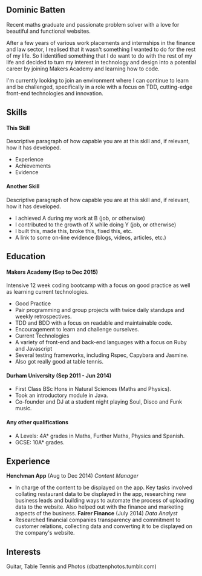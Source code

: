 ## Dominic Batten

Recent maths graduate and passionate problem solver with a love for beautiful and functional websites.

After a few years of various work placements and internships in the finance and law sector, I realised that it wasn't something I wanted to do for the rest of my life. So I identified something that I do want to do with the rest of my life and decided to turn my interest in technology and design into a potential career by joining Makers Academy and learning how to code.

I'm currently looking to join an environment where I can continue to learn and be challenged, specifically in a role with a focus on TDD, cutting-edge front-end technologies and innovation.

## Skills

#### This Skill

Descriptive paragraph of how capable you are at this skill and, if relevant, how it has developed.

- Experience
- Achievements
- Evidence

#### Another Skill

Descriptive paragraph of how capable you are at this skill and, if relevant, how it has developed.

- I achieved A during my work at B (job, or otherwise)
- I contributed to the growth of X while doing Y (job, or otherwise)
- I built this, made this, broke this, fixed this, etc.
- A link to some on-line evidence (blogs, videos, articles, etc.)

## Education

#### Makers Academy (Sep to Dec 2015)

Intensive 12 week coding bootcamp with a focus on good practice as well as learning current technologies.
- Good Practice
 - Pair programming and group projects with twice daily standups and weekly retrospectives.
 - TDD and BDD with a focus on readable and maintainable code.
 - Encouragement to learn and challenge ourselves.
- Current Technologies
 - A variety of front-end and back-end languages with a focus on Ruby and Javascript
 - Several testing frameworks, including Rspec, Capybara and Jasmine.
- Also got really good at table tennis.

#### Durham University (Sep 2011 - Jun 2014)

- First Class BSc Hons in Natural Sciences (Maths and Physics).
- Took an introductory module in Java.
- Co-founder and DJ at a student night playing Soul, Disco and Funk music.

#### Any other qualifications

- A Levels: 4A* grades in Maths, Further Maths, Physics and Spanish.
- GCSE: 10A* grades.

## Experience

**Henchman App** (Aug to Dec 2014)
*Content Manager*
- In charge of the content to be displayed on the app. Key tasks involved collating restaurant data to be displayed in the app, researching new business leads and building ways to automate the process of uploading data to the website. Also helped out with the finance and marketing aspects of the business.
**Fairer Finance** (July 2014)
*Data Analyst*
- Researched financial companies transparency and commitment to customer relations, collecting data and converting it to be displayed on the company's website.

## Interests
Guitar, Table Tennis and Photos (dbattenphotos.tumblr.com)
